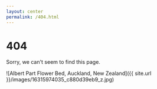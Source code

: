 ```yaml
---
layout: center
permalink: /404.html
---
```


# 404

Sorry, we can't seem to find this page.

![Albert Part Flower Bed, Auckland, New Zealand]({{ site.url }}/images/16315974035_c880d39eb9_z.jpg)

